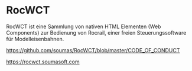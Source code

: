 # RocWCT

RocWCT ist eine Sammlung von nativen HTML Elementen (Web Components) zur Bedienung von Rocrail, einer freien Steuerungssoftware für Modelleisenbahnen.


https://github.com/soumas/RocWCT/blob/master/CODE_OF_CONDUCT

https://rocwct.soumasoft.com
